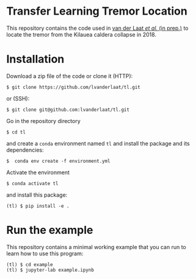 # Transfer Learning Tremor Location

This repository contains the code used in [van der Laat *et al.* (in prep.)]() to locate the tremor from the Kilauea caldera collapse in 2018.

# Installation

Download a zip file of the code or clone it (HTTP):

    $ git clone https://github.com/lvanderlaat/tl.git

or (SSH):

    $ git clone git@github.com:lvanderlaat/tl.git
    
Go in the repository directory

    $ cd tl

and create a `conda` environment named `tl` and install the package and its dependencies:
    
    $  conda env create -f environment.yml

Activate the environment

    $ conda activate tl

and install this package:

    (tl) $ pip install -e .

# Run the example

This repository contains a minimal working example that you can run to learn how to use this program:

    (tl) $ cd example
    (tl) $ jupyter-lab example.ipynb
